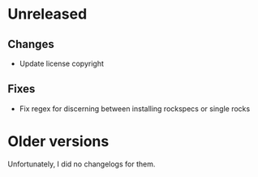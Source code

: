 
# Unreleased

## Changes

+ Update license copyright

## Fixes

+ Fix regex for discerning between installing rockspecs or single rocks

# Older versions

Unfortunately, I did no changelogs for them.

